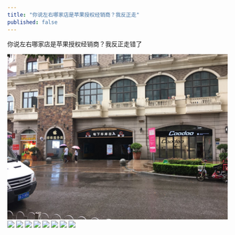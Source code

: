 ```yaml
---
title: "你说左右哪家店是苹果授权经销商？我反正走"
published: false
---
```

你说左右哪家店是苹果授权经销商？我反正走错了

![](./1.jpg)
![](./2.jpg)
![](./3.jpg)
![](./4.jpg)
![](./5.jpg)
![](./6.jpg)
![](./7.jpg)
![](./8.jpg)
![](./9.jpg)
